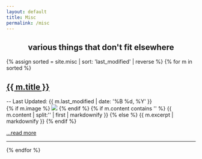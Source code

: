 ```yaml
---
layout: default
title: Misc
permalink: /misc
---
```

<h2 style="text-align: center">various things that don't fit elsewhere</h2>

{% assign sorted = site.misc | sort: 'last_modified' | reverse %}
{% for m in sorted %}
<div class="index_left_indent">
<div class="index_item_title">
<h2 class="no_break_title inline"><a href="{{ m.url }}">{{ m.title }}</a></h2>
<div class="metadata inline">-- Last Updated: {{ m.last_modified | date: '%B %d, %Y' }}</div>
</div>
{% if m.image %}
<img src="{{ site.baseurl }}/images/{{ m.image }}" class="excerpt_image">
{% endif %}
{% if m.content contains '<!--more-->' %}
{{ m.content | split:'<!--more-->' | first | markdownify }}
{% else %}
{{ m.excerpt | markdownify }}
{% endif %}

<a href="{{ m.url }}">…read more</a>
</div>
<hr>
{% endfor %}
